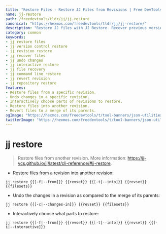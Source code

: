 ```yaml
---
title: "Restore Files - Restore JJ Files from Revisions | Free DevTools"
name: jj-restore
path: /freedevtools/tldr/jj/jj-restore
canonical: "https://hexmos.com/freedevtools/tldr/jj/jj-restore/"
description: "Restore JJ files with JJ Restore. Recover previous versions of files, revert changes and interactively restore parts of revisions. Free online tool, no registration required."
category: common
keywords:
- jj restore files
- jj version control restore
- jj revision restore
- jj recover files
- jj undo changes
- jj interactive restore
- jj file recovery
- jj command line restore
- jj revert revision
- jj repository restore
features:
- Restore files from a specific revision.
- Undo changes in a specific revision.
- Interactively choose parts of revisions to restore.
- Restore files into another revision.
- Revert files to a merge of its parents.
ogImage: "https://hexmos.com/freedevtools/t/tool-banners/json-utilities-banner.png"
twitterImage: "https://hexmos.com/freedevtools/t/tool-banners/json-utilities-banner.png"
---
```


# jj restore

> Restore files from another revision.
> More information: <https://jj-vcs.github.io/jj/latest/cli-reference/#jj-restore>.

- Restore files from a revision into another revision:

`jj restore {{[-f|--from]}} {{revset}} {{[-t|--into]}} {{revset}} {{filesets}}`

- Undo the changes in a revision as compared to the merge of its parents:

`jj restore {{[-c|--changes-in]}} {{revset}} {{filesets}}`

- Interactively choose what parts to restore:

`jj restore {{[-f|--from]}} {{revset}} {{[-t|--into]}} {{revset}} {{[-i|--interactive]}}`
